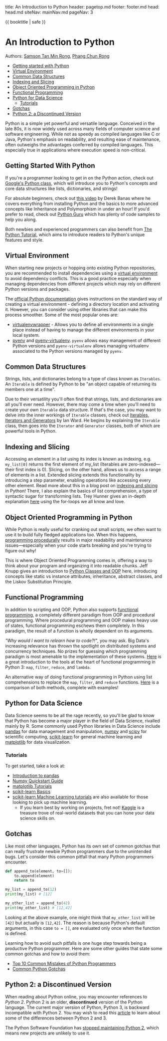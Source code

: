 <frontmatter>
  title: An Introduction to Python
  header: pagetop.md
  footer: footer.md
  head: head.md
  siteNav: mainNav.md
  pageNav: 3
</frontmatter>

<div class="website-content">

{{ booktitle | safe }}

# An Introduction to Python

Authors: [Samson Tan Min Rong](https://www.linkedin.com/in/samsontmr/), [Phang Chun Rong](https://www.github.com/Crphang)

<box id="article-toc">

* [Getting started with Python‎](#getting-started-with-python)
* [Virtual Environment‎](#virtual-environment)
* [Common Data Structures‎](#common-data-structures)
* [Indexing and Slicing‎](#indexing-and-slicing)
* [Object Oriented Programming in Python‎](#object-oriented-programming-in-python)
* [Functional Programming‎](#functional-programming)
* [Python for Data Science‎](#python-for-data-science)
  * [Tutorials‎](#tutorials)
* [Gotchas‎](#gotchas)
* [Python 2: a Discontinued Version](#python-2-a-discontinued-version)
</box>

Python is a simple yet powerful and versatile language. Conceived in the late 80s, it is now widely used across many fields of computer science and software engineering. While not as speedy as compiled languages like C or Java, Python's emphasis on readability, and resulting ease of maintenance, often outweighs the advantages conferred by compiled languages. This especially true in applications where execution speed is non-critical.

## Getting Started With Python

If you're a programmer looking to get in on the Python action, check out [Google's Python class](https://developers.google.com/edu/python/), which will introduce you to Python's concepts and core data structures like lists, dictionaries, and strings!

For absolute beginners, check out [this video](https://www.youtube.com/watch?v=N4mEzFDjqtA) by Derek Banas where he covers everything from installing Python and the basics to more advanced concepts like Inheritance and Polymorphism in under an hour! If you'd prefer to read, check out [Python Guru](http://thepythonguru.com/) which has plenty of code samples to help you along.

Both newbies and experienced programmers can also benefit from [The Python Tutorial](https://docs.python.org/3/tutorial/index.html), which aims to introduce readers to Python's unique features and style.

## Virtual Environment

When starting new projects or hopping onto existing Python repositories, you are recommended to install dependencies using a [virtual environment](https://docs.python.org/3/tutorial/venv.html) to avoid dependency conflicts. This is a good practice especially when managing dependencies from different projects which may rely on different Python versions and packages.

The [official Python documentation](https://docs.python.org/3/tutorial/venv.html) gives instructions on the standard way of creating a virtual environment - defining a directory location and activating it. However, you can consider using other libraries that can make this process smoother. Some of the most popular ones are:

* [virtualenvwrapper](http://virtualenvwrapper.readthedocs.io/en/latest/install.html) - Allows you to define all environments in a single place instead of having to manage the different environments in your local system.
* [pyenv](https://github.com/pyenv/pyenv) and [pyenv-virtualenv](https://github.com/pyenv/pyenv-virtualenv). `pyenv` allows easy management of different Python versions and `pyenv-virtualenv` allows managing virtualenv associated to the Python versions managed by `pyenv`.

## Common Data Structures

Strings, lists, and dictionaries belong to a type of class known as `Iterables`. An `Iterable` is defined by Python to be "an object capable of returning its members one at a time".

Due to their versatility you'll often find that strings, lists, and dictionaries are all you'll ever need. However, there may come a time when you'll need to create your own `Iterable` data structure. If that's the case, you may want to delve into the inner workings of `Iterable` classes, check out [Iterables, Iterators and Generators](https://excess.org/article/2013/02/itergen1/) by Ian Ward. He begins by explaining the `Iterable` class, then goes into the `Iterator` and `Generator` classes, both of which are powerful tools in Python.

## Indexing and Slicing

Accessing an element in a list using its index is known as indexing, e.g. `my_list[0]` returns the first element of my_list (Iterables are zero-indexed—their first index is 0). Slicing, on the other hand, allows us to access a range of elements in a list. Extended slicing extends this functionality by introducing a step parameter, enabling operations like accessing every other element. Read more about this in a blog post on [indexing and slicing](https://samsontmr.github.io/Slicing-and-Dicing/) in Python! There, I also explain the basics of list comprehension, a type of syntactic sugar for transforming lists. Trey Hunner gives an in-depth explanation [here](http://treyhunner.com/2015/12/python-list-comprehensions-now-in-color/) using the for-loops we all know and love.

## Object Oriented Programming in Python

While Python is really useful for cranking out small scripts, we often want to use it to build fully fledged applications too. When this happens, [programming procedurally](https://en.wikipedia.org/wiki/Procedural_programming) results in major readability and maintenance issues—especially when your code starts breaking and you're trying to figure out why!

This is where Object Oriented Programming comes in, offering a way to think about your program and organizing it into readable chunks. Jeff Knupp gives an introduction to [Python Classes and OOP](https://jeffknupp.com/blog/2014/06/18/improve-your-python-python-classes-and-object-oriented-programming/) here, introducing concepts like static vs instance attributes, inheritance, abstract classes, and the Liskov Substitution Principle.

## Functional Programming

In addition to scripting and OOP, Python also supports [functional programming](https://medium.com/@cscalfani/so-you-want-to-be-a-functional-programmer-part-1-1f15e387e536#.70kgem2gc), a completely different paradigm from OOP and procedural programming. Where procedural programming and OOP makes heavy use of states, functional programming eschews them completely. In this paradigm, the result of a function is wholly dependent on its arguments.

*"Why would I want to relearn how to code?!"*, you may ask. Big Data's increasing relevance has thrown the spotlight on distributed systems and concurrency techniques. No prizes for guessing which programming paradigm is most amenable to the implementation of these systems. [Here](http://www.python-course.eu/python3_lambda.php) is a great introduction to the tools at the heart of functional programming in Python 3: `map`, `filter`, `reduce`, and `lambda`.

An alternative way of doing functional programming in Python using list comprehensions to replace the `map`, `filter`, and `reduce` functions. [Here](http://www.u.arizona.edu/~erdmann/mse350/topics/list_comprehensions.html) is a comparison of both methods, complete with examples!

## Python for Data Science

Data Science seems to be all the rage recently, so you'll be glad to know that Python has become a major player in the field of Data Science, rivalled mainly by R. Some commonly used Python libraries in Data Science include [pandas](http://pandas.pydata.org/) for data management and manipulation, [numpy](http://www.numpy.org/) and [scipy](http://www.scipy.org/) for scientific computing, [scikit-learn](http://scikit-learn.org/) for general machine learning and [matplotlib](http://matplotlib.org/) for data visualization.

### Tutorials

To get started, take a look at:
*   [Introduction to pandas](https://samsontmr.github.io/Sentimental-Pandas/)
*   [Numpy Quickstart Guide](https://docs.scipy.org/doc/numpy-dev/user/quickstart.html)
*   [matplotlib Tutorials](http://matplotlib.org/users/tutorials.html#introductory)
*   [scikit-learn Basics](http://scikit-learn.org/stable/tutorial/basic/tutorial.html)
*   [scikit-learn Machine Learning tutorials](http://scikit-learn.org/stable/tutorial/index.html) are also available for those looking to pick up machine learning.
    *   If you learn best by working on projects, fret not! [Kaggle](http://kaggle.com) is a treasure trove of real-world datasets that you can hone your data science skills on.

## Gotchas

Like most other languages, Python has its own set of common gotchas that can really frustrate newbie Python programmers due to the unintended bugs. Let's consider this common pitfall that many Python programmers encounter.

```Python
def append_to(element, to=[]):
    to.append(element)
    return to

my_list = append_to(12)
print(my_list) # [12]

my_other_list = append_to(42)
print(my_other_list) # [12,42]
```

Looking at the above example, one might think that `my_other_list` will be `[42]` but actually is `[12,42]`. The reason is because Python's default arguments, in this case `to = []`, are evaluated only once when the function is defined.

Learning how to avoid such pitfalls is one huge step towards being a productive Python programmer. Here are some other guides that state some common gotchas and how to avoid them:

* [Top 10 Common Mistakes of Python Programmers](https://www.toptal.com/python/top-10-mistakes-that-python-programmers-make)
* [Common Python Gotchas](https://sopython.com/wiki/Common_Gotchas_In_Python)

## Python 2: a Discontinued Version
When reading about Python online, you may encounter references to *Python 2*. Python 2 is an older, **discontinued** version of the Python language.
The current major version of Python, Python 3, is backward incompatible with Python 2. You may wish to read this [article](https://www.geeksforgeeks.org/important-differences-between-python-2-x-and-python-3-x-with-examples/) to learn about some of the differences between Python 2 and 3.

The Python Software Foundation has [stopped maintaining Python 2](https://www.python.org/doc/sunset-python-2/), which means new projects are unlikely to use it.

</div>
